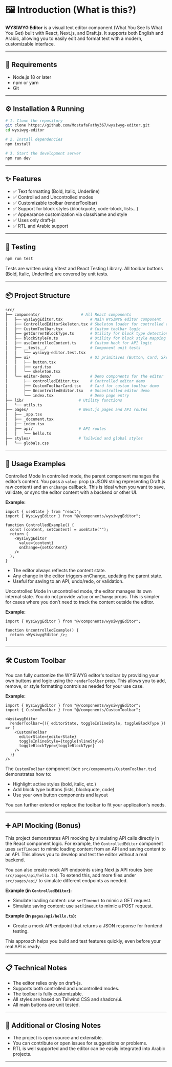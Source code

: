 # 🖼️ Introduction (What is this?)

**WYSIWYG Editor** is a visual text editor component (What You See Is What You Get) built with React, Next.js, and Draft.js. It supports both English and Arabic, allowing you to easily edit and format text with a modern, customizable interface.

---

## 🚀 Requirements

- Node.js 18 or later
- npm or yarn
- Git

---

## ⚙️ Installation & Running

```bash
# 1. Clone the repository
git clone https://github.com/MostafaFathy367/wysiwyg-editor.git
cd wysiwyg-editor

# 2. Install dependencies
npm install

# 3. Start the development server
npm run dev
```

---

## ✨ Features

- ✅ Text formatting (Bold, Italic, Underline)
- ✅ Controlled and Uncontrolled modes
- ✅ Customizable toolbar (renderToolbar)
- ✅ Support for block styles (blockquote, code-block, lists...)
- ✅ Appearance customization via className and style
- ✅ Uses only draft-js
- ✅ RTL and Arabic support

---

## 🧪 Testing

```bash
npm run test
```

Tests are written using Vitest and React Testing Library. All toolbar buttons (Bold, Italic, Underline) are covered by unit tests.

---

## 📦 Project Structure

```bash
src/
├── components/                  # All React components
│   ├── wysiwygEditor.tsx            # Main WYSIWYG editor component
│   ├── ControlledEditorSkeleton.tsx # Skeleton loader for controlled editor
│   ├── CustomToolbar.tsx            # Custom toolbar logic
│   ├── getCurrentBlockType.ts       # Utility for block type detection
│   ├── blockStyleFn.ts              # Utility for block style mapping
│   ├── useControlledContent.ts      # Custom hook for API logic
│   ├── __tests__/                   # Component unit tests
│   │   └── wysiwyg-editor.test.tsx
│   ├── ui/                          # UI primitives (Button, Card, Skeleton)
│   │   ├── button.tsx
│   │   ├── card.tsx
│   │   └── skeleton.tsx
│   └── editor-demo/                 # Demo components for the editor
│       ├── controlledEditor.tsx     # Controlled editor demo
│       ├── CustomToolbarCard.tsx    # Card for custom toolbar demo
│       ├── UncontrolledEditor.tsx   # Uncontrolled editor demo
│       └── index.tsx                # Demo page entry
├── lib/                        # Utility functions
│   └── utils.ts
├── pages/                      # Next.js pages and API routes
│   ├── _app.tsx
│   ├── _document.tsx
│   ├── index.tsx
│   ├── api/                    # API routes
│   │   └── hello.ts
├── styles/                     # Tailwind and global styles
│   └── globals.css
```
---

## 📄 Usage Examples

Controlled Mode
In controlled mode, the parent component manages the editor’s content. You pass a `value `prop (a JSON string representing Draft.js raw content) and an `onChange` callback. This is ideal when you want to save, validate, or sync the editor content with a backend or other UI.

**Example:**

```tsx
import { useState } from "react";
import { WysiwygEditor } from "@/components/wysiwygEditor";

function ControlledExample() {
  const [content, setContent] = useState("");
  return (
    <WysiwygEditor
      value={content}
      onChange={setContent}
    />
  );
}
```

- The editor always reflects the content state.
- Any change in the editor triggers onChange, updating the parent state.
- Useful for saving to an API, undo/redo, or validation.

Uncontrolled Mode
In uncontrolled mode, the editor manages its own internal state. You do not provide `value` or `onChange` props. This is simpler for cases where you don’t need to track the content outside the editor.

**Example:**

```tsx
import { WysiwygEditor } from "@/components/wysiwygEditor";

function UncontrolledExample() {
  return <WysiwygEditor />;
}
```

---

## 🛠️ Custom Toolbar

You can fully customize the WYSIWYG editor's toolbar by providing your own buttons and logic using the `renderToolbar` prop. This allows you to add, remove, or style formatting controls as needed for your use case.

**Example:**

```tsx
import { WysiwygEditor } from "@/components/wysiwygEditor";
import { CustomToolbar } from "@/components/CustomToolbar";

<WysiwygEditor
  renderToolbar={({ editorState, toggleInlineStyle, toggleBlockType }) => (
    <CustomToolbar
      editorState={editorState}
      toggleInlineStyle={toggleInlineStyle}
      toggleBlockType={toggleBlockType}
    />
  )}
/>
```

The `CustomToolbar` component (see `src/components/CustomToolbar.tsx`) demonstrates how to:
- Highlight active styles (bold, italic, etc.)
- Add block type buttons (lists, blockquote, code)
- Use your own button components and layout

You can further extend or replace the toolbar to fit your application's needs.

---

## ➕ API Mocking (Bonus)

This project demonstrates API mocking by simulating API calls directly in the React component logic. For example, the `ControlledEditor` component uses `setTimeout` to mimic loading content from an API and saving content to an API. This allows you to develop and test the editor without a real backend.

You can also create mock API endpoints using Next.js API routes (see `src/pages/api/hello.ts`). To extend this, add more files under `src/pages/api/` to simulate different endpoints as needed.

**Example (in `ControlledEditor`):**
- Simulate loading content: use `setTimeout` to mimic a GET request.
- Simulate saving content: use `setTimeout` to mimic a POST request.

**Example (in `pages/api/hello.ts`):**
- Create a mock API endpoint that returns a JSON response for frontend testing.

This approach helps you build and test features quickly, even before your real API is ready.

---

## 📋 Technical Notes

- The editor relies only on draft-js.
- Supports both controlled and uncontrolled modes.
- The toolbar is fully customizable.
- All styles are based on Tailwind CSS and shadcn/ui.
- All main buttons are unit tested.

---

## 📣 Additional or Closing Notes

- The project is open source and extensible.
- You can contribute or open issues for suggestions or problems.
- RTL is well supported and the editor can be easily integrated into Arabic projects.

---

